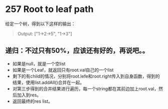 # 257 Root to leaf path

给定一个树，得到以下这样的输出：
>Output: ["1->2->5", "1->3"]

## 递归：不过只有50%，应该还有好的，再说吧。。

* 如果是null，就是一个空list
* 如果是一个Leaf，就返回只有root.val自己的一个list
* 剩下的有child的情况，分别将root.lefe和root.right传入到自身函数，得到的结果，使用list.addAll()合并在一起。
* 对第三步得到的合并结果进行遍历，每一个string都在其前边加上root.val，然后加入到res。
* 返回最终的res list。

